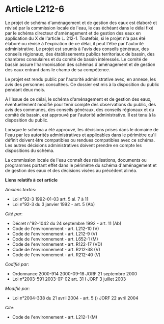 # Article L212-6

Le projet de schéma d'aménagement et de gestion des eaux est élaboré et révisé par la commission locale de l'eau, le cas
échéant dans le délai fixé par le schéma directeur d'aménagement et de gestion des eaux en application du X de l'article L.
212-1. Toutefois, si le projet n'a pas été élaboré ou révisé à l'expiration de ce délai, il peut l'être par l'autorité
administrative. Le projet est soumis à l'avis des conseils généraux, des conseils régionaux, des établissements publics
territoriaux de bassin, des chambres consulaires et du comité de bassin intéressés. Le comité de bassin assure
l'harmonisation des schémas d'aménagement et de gestion des eaux entrant dans le champ de sa compétence.

Le projet est rendu public par l'autorité administrative avec, en annexe, les avis des personnes consultées. Ce dossier est
mis à la disposition du public pendant deux mois.

A l'issue de ce délai, le schéma d'aménagement et de gestion des eaux, éventuellement modifié pour tenir compte des
observations du public, des avis des communes, des conseils généraux, des conseils régionaux et du comité de bassin, est
approuvé par l'autorité administrative. Il est tenu à la disposition du public.

Lorsque le schéma a été approuvé, les décisions prises dans le domaine de l'eau par les autorités administratives et
applicables dans le périmètre qu'il définit doivent être compatibles ou rendues compatibles avec ce schéma. Les autres
décisions administratives doivent prendre en compte les dispositions du schéma.

La commission locale de l'eau connaît des réalisations, documents ou programmes portant effet dans le périmètre du schéma
d'aménagement et de gestion des eaux et des décisions visées au précédent alinéa.

**Liens relatifs à cet article**

_Anciens textes_:

  - Loi n°92-3 1992-01-03 art. 5 al. 7 à 11
  - Loi n°92-3 du 3 janvier 1992 - art. 5 (Ab)

_Cité par_:

  - Décret n°92-1042 du 24 septembre 1992 - art. 11 (Ab)
  - Code de l'environnement - art. L212-10 (V)
  - Code de l'environnement - art. L212-9 (V)
  - Code de l'environnement - art. L652-1 (M)
  - Code de l'environnement - art. R122-17 (VD)
  - Code de l'environnement - art. R212-38 (V)
  - Code de l'environnement - art. R212-40 (V)

_Codifié par_:

  - Ordonnance 2000-914 2000-09-18 JORF 21 septembre 2000
  - Loi n°2003-591 2003-07-02 art. 31 I JORF 3 juillet 2003

_Modifié par_:

  - Loi n°2004-338 du 21 avril 2004 - art. 5 () JORF 22 avril 2004

_Cite_:

  - Code de l'environnement - art. L212-1 (M)
